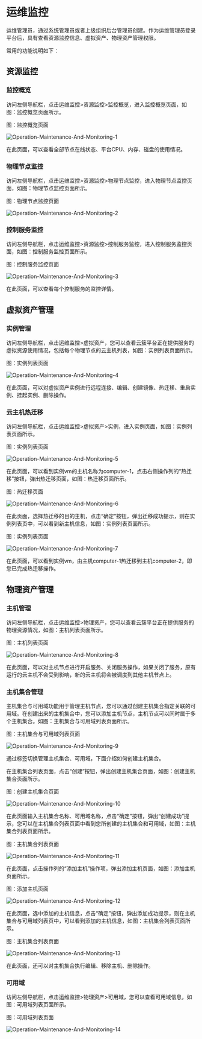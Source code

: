# 运维监控

运维管理员，通过系统管理员或者上级组织后台管理员创建。作为运维管理员登录平台后，具有查看资源监控信息、虚拟资产、物理资产管理权限。

常用的功能说明如下：



## 资源监控

### 监控概览

访问左侧导航栏，点击运维监控>资源监控>监控概览，进入监控概览页面，如图：监控概览页面所示。

图：监控概览页面

![Operation-Maintenance-And-Monitoring-1](https://github.com/jdcloudcom/cn/blob/cn-jdstack-agility/image/JDStack-Agility/Operation-Maintenance-And-Monitoring-1.png)

在此页面，可以查看全部节点在线状态、平台CPU、内存、磁盘的使用情况。



### 物理节点监控

访问左侧导航栏，点击运维监控>资源监控>物理节点监控，进入物理节点监控页面，如图：物理节点监控页面所示。

图：物理节点监控页面

![Operation-Maintenance-And-Monitoring-2](https://github.com/jdcloudcom/cn/blob/cn-jdstack-agility/image/JDStack-Agility/Operation-Maintenance-And-Monitoring-2.png)



### 控制服务监控

访问左侧导航栏，点击运维监控>资源监控>控制服务监控，进入控制服务监控页面，如图：控制服务监控页面所示。

图：控制服务监控页面

![Operation-Maintenance-And-Monitoring-3](https://github.com/jdcloudcom/cn/blob/cn-jdstack-agility/image/JDStack-Agility/Operation-Maintenance-And-Monitoring-3.png)

在此页面，可以查看每个控制服务的监控详情。



## 虚拟资产管理

### 实例管理

访问左侧导航栏，点击运维监控>虚拟资产，您可以查看云簇平台正在提供服务的虚拟资源使用情况，包括每个物理节点的云主机列表，如图：实例列表页面所示。

图：实例列表页面

![Operation-Maintenance-And-Monitoring-4](https://github.com/jdcloudcom/cn/blob/cn-jdstack-agility/image/JDStack-Agility/Operation-Maintenance-And-Monitoring-4.png)

在此页面，可以对虚拟资产实例进行远程连接、编辑、创建镜像、热迁移、重启实例、挂起实例、删除操作。



### 云主机热迁移

访问左侧导航栏，点击运维监控>虚拟资产>实例，进入实例页面，如图：实例列表页面所示。

图：实例列表页面

![Operation-Maintenance-And-Monitoring-5](https://github.com/jdcloudcom/cn/blob/cn-jdstack-agility/image/JDStack-Agility/Operation-Maintenance-And-Monitoring-5.png)

在此页面，可以看到实例vm的主机名称为computer-1，点击右侧操作列的“热迁移”按钮，弹出热迁移页面，如图：热迁移页面所示。

图：热迁移页面

![Operation-Maintenance-And-Monitoring-6](https://github.com/jdcloudcom/cn/blob/cn-jdstack-agility/image/JDStack-Agility/Operation-Maintenance-And-Monitoring-6.png)

在此页面，选择热迁移的目的主机，点击“确定”按钮，弹出迁移成功提示，则在实例列表页中，可以看到新主机信息，如图：实例列表页面所示。

图：实例列表页面

![Operation-Maintenance-And-Monitoring-7](https://github.com/jdcloudcom/cn/blob/cn-jdstack-agility/image/JDStack-Agility/Operation-Maintenance-And-Monitoring-7.png)

在此页面，可以看到实例vm，由主机computer-1热迁移到主机computer-2，即您已完成热迁移操作。



## 物理资产管理

### 主机管理

访问左侧导航栏，点击运维监控>物理资产，您可以查看云簇平台正在提供服务的物理资源情况，如图：主机列表页面所示。

图：主机列表页面

![Operation-Maintenance-And-Monitoring-8](https://github.com/jdcloudcom/cn/blob/cn-jdstack-agility/image/JDStack-Agility/Operation-Maintenance-And-Monitoring-8.png)

在此页面，可以对主机节点进行开启服务、关闭服务操作，如果关闭了服务，原有运行的云主机不会受到影响，新的云主机将会被调度到其他主机节点上。



### 主机集合管理

主机集合与可用域功能用于管理主机节点，您可以通过创建主机集合指定关联的可用域。在创建出来的主机集合中，您可以添加主机节点，主机节点可以同时属于多个主机集合。如图：主机集合与可用域列表页面所示。

图：主机集合与可用域列表页面

![Operation-Maintenance-And-Monitoring-9](https://github.com/jdcloudcom/cn/blob/cn-jdstack-agility/image/JDStack-Agility/Operation-Maintenance-And-Monitoring-9.png)

通过标签切换管理主机集合、可用域，下面介绍如何创建主机集合。

在主机集合列表页面，点击“创建”按钮，弹出创建主机集合页面，如图：创建主机集合页面所示。

图：创建主机集合页面

![Operation-Maintenance-And-Monitoring-10](https://github.com/jdcloudcom/cn/blob/cn-jdstack-agility/image/JDStack-Agility/Operation-Maintenance-And-Monitoring-10.png)

在此页面输入主机集合名称、可用域名称，点击“确定”按钮，弹出“创建成功”提示，您可以在主机集合列表页面中看到您所创建的主机集合和可用域，如图：主机集合列表页面所示。

图：主机集合列表页面

![Operation-Maintenance-And-Monitoring-11](https://github.com/jdcloudcom/cn/blob/cn-jdstack-agility/image/JDStack-Agility/Operation-Maintenance-And-Monitoring-11.png)

在此页面，点击操作列的“添加主机”操作项，弹出添加主机页面，如图：添加主机页面所示。

图：添加主机页面

![Operation-Maintenance-And-Monitoring-12](https://github.com/jdcloudcom/cn/blob/cn-jdstack-agility/image/JDStack-Agility/Operation-Maintenance-And-Monitoring-12.png)

在此页面，选中添加的主机信息，点击“确定”按钮，弹出添加成功提示，则在主机集合与可用域列表页中，可以看到添加的主机信息，如图：主机集合列表页面所示。

图：主机集合列表页面

![Operation-Maintenance-And-Monitoring-13](https://github.com/jdcloudcom/cn/blob/cn-jdstack-agility/image/JDStack-Agility/Operation-Maintenance-And-Monitoring-13.png)

在此页面，还可以对主机集合执行编辑、移除主机、删除操作。



### 可用域

访问左侧导航栏，点击运维监控>物理资产>可用域，您可以查看可用域信息，如图：可用域列表页面所示。

图：可用域列表页面

![Operation-Maintenance-And-Monitoring-14](https://github.com/jdcloudcom/cn/blob/cn-jdstack-agility/image/JDStack-Agility/Operation-Maintenance-And-Monitoring-14.png)

